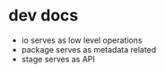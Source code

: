 # dev docs
* io serves as low level operations
* package serves as metadata related
* stage serves as API
